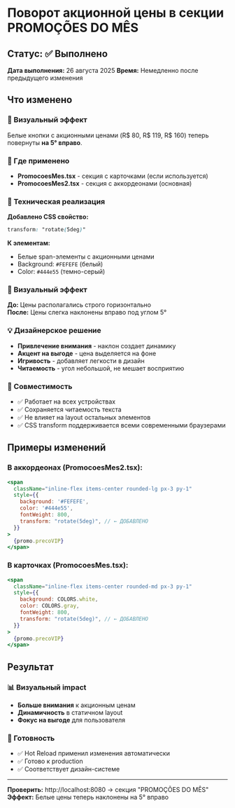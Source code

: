 # Поворот акционной цены в секции PROMOÇÕES DO MÊS

## Статус: ✅ Выполнено

**Дата выполнения:** 26 августа 2025
**Время:** Немедленно после предыдущего изменения

## Что изменено

### 🎨 Визуальный эффект
Белые кнопки с акционными ценами (R$ 80, R$ 119, R$ 160) теперь повернуты **на 5° вправо**.

### 📍 Где применено
- **PromocoesMes.tsx** - секция с карточками (если используется)
- **PromocoesMes2.tsx** - секция с аккордеонами (основная)

### 🔧 Техническая реализация

**Добавлено CSS свойство:**
```css
transform: "rotate(5deg)"
```

**К элементам:**
- Белые span-элементы с акционными ценами
- Background: `#FEFEFE` (белый)  
- Color: `#444e55` (темно-серый)

### 🎯 Визуальный эффект

**До:** Цены располагались строго горизонтально  
**После:** Цены слегка наклонены вправо под углом 5°

### 💡 Дизайнерское решение
- **Привлечение внимания** - наклон создает динамику
- **Акцент на выгоде** - цена выделяется на фоне
- **Игривость** - добавляет легкости в дизайн
- **Читаемость** - угол небольшой, не мешает восприятию

### 📱 Совместимость
- ✅ Работает на всех устройствах
- ✅ Сохраняется читаемость текста
- ✅ Не влияет на layout остальных элементов
- ✅ CSS transform поддерживается всеми современными браузерами

## Примеры изменений

### В аккордеонах (PromocoesMes2.tsx):
```jsx
<span
  className="inline-flex items-center rounded-lg px-3 py-1"  
  style={{
    background: '#FEFEFE',
    color: '#444e55', 
    fontWeight: 800,
    transform: "rotate(5deg)", // ← ДОБАВЛЕНО
  }}
>
  {promo.precoVIP}
</span>
```

### В карточках (PromocoesMes.tsx):
```jsx
<span
  className="inline-flex items-center rounded-md px-3 py-1"
  style={{
    background: COLORS.white,
    color: COLORS.gray,
    fontWeight: 800, 
    transform: "rotate(5deg)", // ← ДОБАВЛЕНО
  }}
>
  {promo.precoVIP}
</span>
```

## Результат

### 📊 Визуальный impact
- **Больше внимания** к акционным ценам
- **Динамичность** в статичном layout
- **Фокус на выгоде** для пользователя

### 🚀 Готовность  
- ✅ Hot Reload применил изменения автоматически
- ✅ Готово к production
- ✅ Соответствует дизайн-системе

---
**Проверить:** http://localhost:8080 → секция "PROMOÇÕES DO MÊS"  
**Эффект:** Белые цены теперь наклонены на 5° вправо
